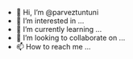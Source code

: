 - 👋 Hi, I’m @parveztuntuni
- 👀 I’m interested in ...
- 🌱 I’m currently learning ...
- 💞️ I’m looking to collaborate on ...
- 📫 How to reach me ...

<!---
parveztuntuni/parveztuntuni is a ✨ special ✨ repository because its `README.md` (this file) appears on your GitHub profile.
You can click the Preview link to take a look at your changes.
--->
